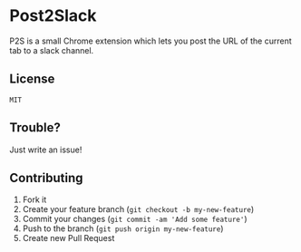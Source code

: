 # Post2Slack

P2S is a small Chrome extension which lets you post the URL of the current tab to a slack channel. 

## License
    MIT

## Trouble?
Just write an issue!

## Contributing

1. Fork it
2. Create your feature branch (`git checkout -b my-new-feature`)
3. Commit your changes (`git commit -am 'Add some feature'`)
4. Push to the branch (`git push origin my-new-feature`)
5. Create new Pull Request